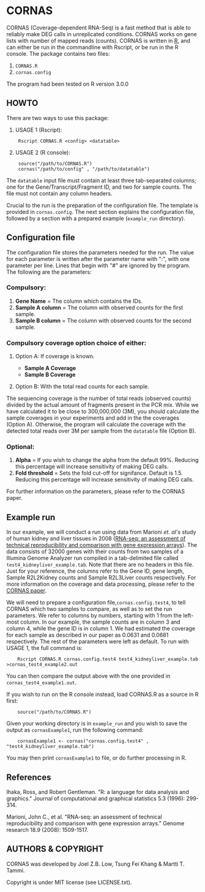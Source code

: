 # CORNAS #
CORNAS (Coverage-dependent RNA-Seq) is a fast method that is able to reliably make DEG calls in unreplicated conditions. CORNAS works on gene lists with number of mapped reads (counts). CORNAS is written in [R](https://www.r-project.org/), and can either be run in the commandline with Rscript, or be run in the R console. The package contains two files:

1. `CORNAS.R`
2. `cornas.config`
	
The program had been tested on R version 3.0.0


## HOWTO ##
There are two ways to use this package:

1. USAGE 1 (Rscript):

		Rscript CORNAS.R <config> <datatable>
	
2. USAGE 2 (R console):

		source("/path/to/CORNAS.R")
		cornas("/path/to/config" , "/path/to/datatable")

The `datatable` input file must contain at least three tab-separated columns; one for the Gene/Transcript/Fragment ID, and two for sample counts. The file must not contain any column headers.

Crucial to the run is the preparation of the configuration file. The template is provided in `cornas.config`. The next section explains the configuration file, followed by a section with a prepared example (`example_run` directory).



## Configuration file ##
The configuration file stores the parameters needed for the run. The value for each parameter is written after the parameter name with ":", with one parameter per line. Lines that begin with "#" are ignored by the program. The following are the parameters:

### Compulsory: 
1. **Gene Name** = The column which contains the IDs.
2. **Sample A column** = The column with observed counts for the first sample.
3. **Sample B column** =  The column with observed counts for the second sample.
	
### Compulsory coverage option choice of either:
1. Option A: If coverage is known.

	+ **Sample A Coverage**
	+ **Sample B Coverage**

2. Option B: With the total read counts for each sample. 
	
The sequencing coverage is the number of total reads (observed counts) divided by the actual amount of fragments present in the PCR mix. While we have calculated it to be close to 300,000,000 (3M), you should calculate the sample coverages in your experiments and add in the the coverages (Option A). Otherwise, the program will calculate the coverage with the detected total reads over 3M per sample from the `datatable` file (Option B).


### Optional:
1. **Alpha** = If you wish to change the alpha from the default 99%. Reducing this percentage will increase sensitivity of making DEG calls.
2. **Fold threshold** = Sets the fold cut-off for signifance. Default is 1.5. Reducing this percentage will increase sensitivity of making DEG calls.

For further information on the parameters, please refer to the CORNAS paper.


## Example run ##
In our example, we will conduct a run using data from Marioni *et. al's* study of human kidney and liver tissues in 2008 ([RNA-seq: an assessment of technical reproducibility and comparison with gene expression arrays](http://genome.cshlp.org/content/18/9/1509.long)). The data consists of 32000 genes with their counts from two samples of a Illumina Genome Analyzer run compiled in a tab-delimited file called `test4_kidneyliver_example.tab`. Note that there are no headers in this file. Just for your reference, the columns refer to the Gene ID, gene length, Sample R2L2Kidney counts and Sample R2L3Liver counts respectively. For more information on the coverage and data processing, please refer to the [CORNAS paper](https://bmcbioinformatics.biomedcentral.com/articles/10.1186/s12859-017-1974-4).

We will need to prepare a configuration file,`cornas.config.test4`, to tell CORNAS which two samples to compare, as well as to set the run parameters. We refer to columns by numbers, starting with 1 from the left-most column. In our example, the sample counts are in column 3 and column 4, while the gene ID is in column 1. We had estimated the coverage for each sample as described in our paper as 0.0631 and 0.0681 respectively. The rest of the parameters were left as default. To run with USAGE 1, the full command is:

		Rscript CORNAS.R cornas.config.test4 test4_kidneyliver_example.tab >cornas_test4_example2.out

You can then compare the output above with the one provided in `cornas_test4_example1.out`.

If you wish to run on the R console instead, load CORNAS.R as a source in R first:

		source("/path/to/CORNAS.R")

Given your working directory is in `example_run` and you wish to save the output as `cornasExample1`, run the following command:

		cornasExample1 <- cornas("cornas.config.test4" , "test4_kidneyliver_example.tab")

You may then print `cornasExample1` to file, or do further processing in R.


## References ##
Ihaka, Ross, and Robert Gentleman. "R: a language for data analysis and graphics." Journal of computational and graphical statistics 5.3 (1996): 299-314.

Marioni, John C., et al. "RNA-seq: an assessment of technical reproducibility and comparison with gene expression arrays." Genome research 18.9 (2008): 1509-1517.


## AUTHORS & COPYRIGHT ##
CORNAS was developed by Joel Z.B. Low, Tsung Fei Khang & Martti T. Tammi.

Copyright is under MIT license (see LICENSE.txt).
